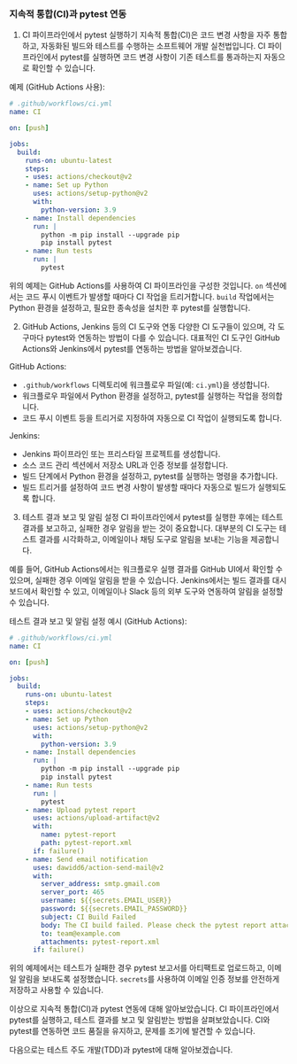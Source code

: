 ### 지속적 통합(CI)과 pytest 연동

1. CI 파이프라인에서 pytest 실행하기
지속적 통합(CI)은 코드 변경 사항을 자주 통합하고, 자동화된 빌드와 테스트를 수행하는 소프트웨어 개발 실천법입니다. CI 파이프라인에서 pytest를 실행하면 코드 변경 사항이 기존 테스트를 통과하는지 자동으로 확인할 수 있습니다.

예제 (GitHub Actions 사용):
```yaml
# .github/workflows/ci.yml
name: CI

on: [push]

jobs:
  build:
    runs-on: ubuntu-latest
    steps:
    - uses: actions/checkout@v2
    - name: Set up Python
      uses: actions/setup-python@v2
      with:
        python-version: 3.9
    - name: Install dependencies
      run: |
        python -m pip install --upgrade pip
        pip install pytest
    - name: Run tests
      run: |
        pytest
```

위의 예제는 GitHub Actions를 사용하여 CI 파이프라인을 구성한 것입니다. `on` 섹션에서는 코드 푸시 이벤트가 발생할 때마다 CI 작업을 트리거합니다. `build` 작업에서는 Python 환경을 설정하고, 필요한 종속성을 설치한 후 pytest를 실행합니다.

2. GitHub Actions, Jenkins 등의 CI 도구와 연동
다양한 CI 도구들이 있으며, 각 도구마다 pytest와 연동하는 방법이 다를 수 있습니다. 대표적인 CI 도구인 GitHub Actions와 Jenkins에서 pytest를 연동하는 방법을 알아보겠습니다.

GitHub Actions:
- `.github/workflows` 디렉토리에 워크플로우 파일(예: `ci.yml`)을 생성합니다.
- 워크플로우 파일에서 Python 환경을 설정하고, pytest를 실행하는 작업을 정의합니다.
- 코드 푸시 이벤트 등을 트리거로 지정하여 자동으로 CI 작업이 실행되도록 합니다.

Jenkins:
- Jenkins 파이프라인 또는 프리스타일 프로젝트를 생성합니다.
- 소스 코드 관리 섹션에서 저장소 URL과 인증 정보를 설정합니다.
- 빌드 단계에서 Python 환경을 설정하고, pytest를 실행하는 명령을 추가합니다.
- 빌드 트리거를 설정하여 코드 변경 사항이 발생할 때마다 자동으로 빌드가 실행되도록 합니다.

3. 테스트 결과 보고 및 알림 설정
CI 파이프라인에서 pytest를 실행한 후에는 테스트 결과를 보고하고, 실패한 경우 알림을 받는 것이 중요합니다. 대부분의 CI 도구는 테스트 결과를 시각화하고, 이메일이나 채팅 도구로 알림을 보내는 기능을 제공합니다.

예를 들어, GitHub Actions에서는 워크플로우 실행 결과를 GitHub UI에서 확인할 수 있으며, 실패한 경우 이메일 알림을 받을 수 있습니다. Jenkins에서는 빌드 결과를 대시보드에서 확인할 수 있고, 이메일이나 Slack 등의 외부 도구와 연동하여 알림을 설정할 수 있습니다.

테스트 결과 보고 및 알림 설정 예시 (GitHub Actions):
```yaml
# .github/workflows/ci.yml
name: CI

on: [push]

jobs:
  build:
    runs-on: ubuntu-latest
    steps:
    - uses: actions/checkout@v2
    - name: Set up Python
      uses: actions/setup-python@v2
      with:
        python-version: 3.9
    - name: Install dependencies
      run: |
        python -m pip install --upgrade pip
        pip install pytest
    - name: Run tests
      run: |
        pytest
    - name: Upload pytest report
      uses: actions/upload-artifact@v2
      with:
        name: pytest-report
        path: pytest-report.xml
      if: failure()
    - name: Send email notification
      uses: dawidd6/action-send-mail@v2
      with:
        server_address: smtp.gmail.com
        server_port: 465
        username: ${{secrets.EMAIL_USER}}
        password: ${{secrets.EMAIL_PASSWORD}}
        subject: CI Build Failed
        body: The CI build failed. Please check the pytest report attached.
        to: team@example.com
        attachments: pytest-report.xml
      if: failure()
```

위의 예제에서는 테스트가 실패한 경우 pytest 보고서를 아티팩트로 업로드하고, 이메일 알림을 보내도록 설정했습니다. `secrets`를 사용하여 이메일 인증 정보를 안전하게 저장하고 사용할 수 있습니다.

이상으로 지속적 통합(CI)과 pytest 연동에 대해 알아보았습니다. CI 파이프라인에서 pytest를 실행하고, 테스트 결과를 보고 및 알림받는 방법을 살펴보았습니다. CI와 pytest를 연동하면 코드 품질을 유지하고, 문제를 조기에 발견할 수 있습니다.

다음으로는 테스트 주도 개발(TDD)과 pytest에 대해 알아보겠습니다.